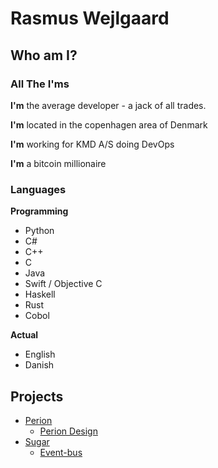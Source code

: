 # Rasmus Wejlgaard

## Who am I?
### All The I'ms
**I'm** the average developer - a jack of all trades.

**I'm** located in the copenhagen area of Denmark

**I'm** working for KMD A/S doing DevOps

**I'm** a bitcoin millionaire

### Languages
**Programming**
* Python
* C#
* C++
* C
* Java
* Swift / Objective C
* Haskell
* Rust
* Cobol

**Actual**
* English
* Danish

## Projects
* [Perion](http://perionapp.com)
    * [Perion Design](http://perionapp.com/perion-design)
* [Sugar](/sugar)
    * [Event-bus](/sugar/event-bus)
